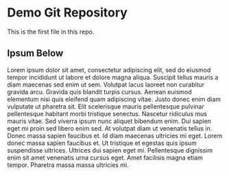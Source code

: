 # Demo Git Repository

This is the first file in this repo.

## Ipsum Below

Lorem ipsum dolor sit amet, consectetur adipiscing elit, sed do eiusmod tempor incididunt ut labore et dolore magna aliqua. Suscipit tellus mauris a diam maecenas sed enim ut sem. Volutpat lacus laoreet non curabitur gravida arcu. Gravida quis blandit turpis cursus. Aenean euismod elementum nisi quis eleifend quam adipiscing vitae. Justo donec enim diam vulputate ut pharetra sit. Elit scelerisque mauris pellentesque pulvinar pellentesque habitant morbi tristique senectus. Nascetur ridiculus mus mauris vitae. Sed viverra ipsum nunc aliquet bibendum enim. Dui sapien eget mi proin sed libero enim sed. At volutpat diam ut venenatis tellus in. Donec massa sapien faucibus et. Id diam maecenas ultricies mi eget. Lorem donec massa sapien faucibus et. Ut tristique et egestas quis ipsum suspendisse ultrices. Ultrices dui sapien eget mi. Pellentesque dignissim enim sit amet venenatis urna cursus eget. Amet facilisis magna etiam tempor. Pharetra massa massa ultricies mi.